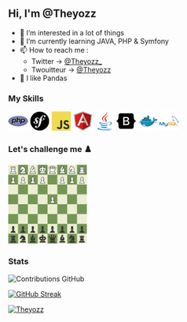 ## Hi, I'm @Theyozz

- 👀 I’m interested in a lot of things
- 🌱 I’m currently learning JAVA, PHP & Symfony
- 📫 How to reach me :
  - Twitter -> <a href="https://twitter.com/Theyozz_">@Theyozz\_</a>
  - Twouitteur -> <a href="http://twouitteur.atwebpages.com/login.php">@Theyozz</a>
- 🐼 I like Pandas

### My Skills

<div>
    <img src="https://raw.githubusercontent.com/devicons/devicon/master/icons/php/php-original.svg" alt="Php" width="40" height="40" />
    <img src="logo-symfony.png" alt="Symfony" width="40" height="40" />
    <img src="https://raw.githubusercontent.com/devicons/devicon/master/icons/javascript/javascript-original.svg" alt="javascript" width="40" height="40" />
    <img src="https://raw.githubusercontent.com/devicons/devicon/master/icons/angularjs/angularjs-original.svg" alt="Angular" width="40" height="40" />
    <img src="https://raw.githubusercontent.com/devicons/devicon/master/icons/java/java-original.svg" alt="Java" width="40" height="40" />
    <img src="https://raw.githubusercontent.com/devicons/devicon/master/icons/bootstrap/bootstrap-plain.svg" alt="bootstrap" width="40" height="40" />
    <img src="https://raw.githubusercontent.com/devicons/devicon/master/icons/docker/docker-original.svg" alt="Docker" width="40" height="40" />
    <img src="https://raw.githubusercontent.com/devicons/devicon/master/icons/mysql/mysql-original-wordmark.svg" alt="Mysql" width="40" height="40" />

    
</div>

<div>

### Let's challenge me ♟️

  <a href="https://www.chess.com/member/theyozz">
    <img src="worst _chess_loose.gif" width="160">
  </a>
</div>

### Stats

![Contributions GitHub](https://github-readme-stats.vercel.app/api?username=theyozz&custom_title=Contributions%20GitHub&show_icons=true&locale=fr&count_private=true&hide=stars,issues&bg_color=0d1117&hide_border=false&icon_color=52BFEA&text_color=FFF&title_color=52BFEA)

[![GitHub Streak](https://github-readme-streak-stats.herokuapp.com?user=theyozz&hide_border=false&locale=fr&background=0d1117&ring=52BFEA&stroke=52BFEA&fire=52BFEA&sideNums=FFFFFF&currStreakLabel=FFFFFF&sideLabels=FFFFFF&dates=FFFFFF&currStreakNum=FFFFFF)](https://git.io/streak-stats)

[![Theyozz](https://github-profile-trophy.vercel.app/?username=theyozz&theme=onedark&rank=SECRET,SSS,SS,S,AAA,AA,A&no-bg=true&no-frame=true&margin-w=16)](https://github.com/ryo-ma/github-profile-trophy)
